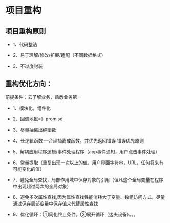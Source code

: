 # 项目重构

## 项目重构原则

+ 1、代码整洁

+ 2、易于理解/修改/扩展/适配（不同数据格式）

+ 3、不过度封装

## 重构优化方向：

前提条件：去了解业务，熟悉业务第一

+ 1、模块化，组件化

+ 2、回调地狱=》promise

+ 3、尽量抽离出纯函数

+ 4、长逻辑函数 —合理抽离成函数，并优先返回错误 错误优先原则

+ 5、解耦应用程序逻辑/事件处理程序（app事件通知，用户点击事件处理）

+ 6、常量提取（重复出现一次以上的值、用户界面字符串，URL，任何将来有可能变化的值）

+ 7、避免全局查找，局部作用域中保存对象的引用（但凡这个全局变量在程序中出现超过两次的全局对象）

+ 8、避免多次属性查找,因为属性查找性能消耗大于变量、数组访问方式，尽量通过保存局部变量中保存值来代替属性查找

+ 9、优化循环：①简化终止条件，②展开循环（达夫设备）。。。